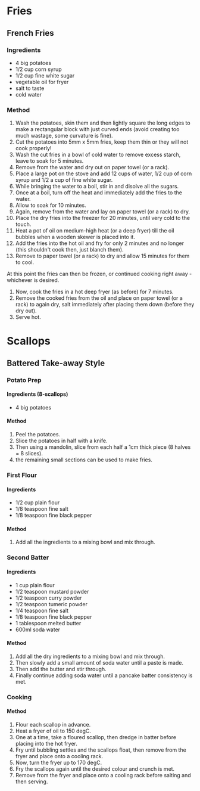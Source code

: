 # Fries

## French Fries

### Ingredients

* 4 big potatoes
* 1/2 cup corn syrup
* 1/2 cup fine white sugar
* vegetable oil for fryer
* salt to taste
* cold water


### Method

1. Wash the potatoes, skin them and then lightly square the long edges to make a rectangular block with just curved ends (avoid creating too much wastage, some curvature is fine).
1. Cut the potatoes into 5mm x 5mm fries, keep them thin or they will not cook properly!
1. Wash the cut fries in a bowl of cold water to remove excess starch, leave to soak for 5 minutes.
1. Remove from the water and dry out on paper towel (or a rack).
1. Place a large pot on the stove and add 12 cups of water, 1/2 cup of corn syrup and 1/2 a cup of fine white sugar.
1. While bringing the water to a boil, stir in and disolve all the sugars.
1. Once at a boil, turn off the heat and immediately add the fries to the water.
1. Allow to soak for 10 minutes.
1. Again, remove from the water and lay on paper towel (or a rack) to dry.
1. Place the dry fries into the freezer for 20 minutes, until very cold to the touch.
1. Heat a pot of oil on medium-high heat (or a deep fryer) till the oil bubbles when a wooden skewer is placed into it.
1. Add the fries into the hot oil and fry for only 2 minutes and no longer (this shouldn't cook then, just blanch them).
1. Remove to paper towel (or a rack) to dry and allow 15 minutes for them to cool.

At this point the fries can then be frozen, or continued cooking right away - whichever is desired.

1. Now, cook the fries in a hot deep fryer (as before) for 7 minutes.
1. Remove the cooked fries from the oil and place on paper towel (or a rack) to again dry, salt immediately after placing them down (before they dry out).
1. Serve hot.



# Scallops

## Battered Take-away Style

### Potato Prep

#### Ingredients (8-scallops)

* 4 big potatoes

#### Method

1. Peel the potatoes.
1. Slice the potatoes in half with a knife.
1. Then using a mandolin, slice from each half a 1cm thick piece (8 halves = 8 slices).
1. the remaining small sections can be used to make fries.

### First Flour

#### Ingredients

* 1/2 cup plain flour
* 1/8 teaspoon fine salt
* 1/8 teaspoon fine black pepper

#### Method

1. Add all the ingredients to a mixing bowl and mix through.

### Second Batter

#### Ingredients

* 1 cup plain flour
* 1/2 teaspoon mustard powder
* 1/2 teaspoon curry powder
* 1/2 teaspoon tumeric powder
* 1/4 teaspoon fine salt
* 1/8 teaspoon fine black pepper
* 1 tablespoon melted butter
* 600ml soda water

#### Method

1. Add all the dry ingredients to a mixing bowl and mix through.
1. Then slowly add a small amount of soda water until a paste is made.
1. Then add the butter and stir through.
1. Finally continue adding soda water until a pancake batter consistency is met.

### Cooking

#### Method

1. Flour each scallop in advance.
1. Heat a fryer of oil to 150 degC.
1. One at a time, take a floured scallop, then dredge in batter before placing into the hot fryer.
1. Fry until bubbling settles and the scallops float, then remove from the fryer and place onto a cooling rack.
1. Now, turn the fryer up to 170 degC.
1. Fry the scallops again until the desired colour and crunch is met.
1. Remove from the fryer and place onto a cooling rack before salting and then serving.
